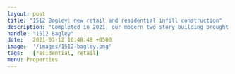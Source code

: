 ```yaml
---
layout: post
title: "1512 Bagley: new retail and residential infill construction"
description: "Completed in 2021, our modern two story building brought a new boutique retail spot to the first floor with an airy residential apartment above."
handle: "1512 Bagley"
date:   2021-03-12 16:48:48 +0500
image:  '/images/1512-bagley.png'
tags:   [residential, retail]
menu: Properties
---
```


